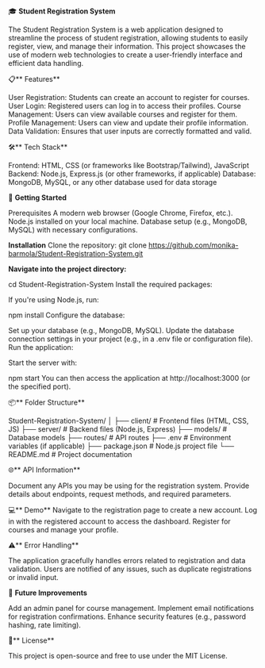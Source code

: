 🎓 **Student Registration System**

The Student Registration System is a web application designed to streamline the process of student registration, allowing students to easily register, view, and manage their information. This project showcases the use of modern web technologies to create a user-friendly interface and efficient data handling.

📋** Features**

User Registration: Students can create an account to register for courses.
User Login: Registered users can log in to access their profiles.
Course Management: Users can view available courses and register for them.
Profile Management: Users can view and update their profile information.
Data Validation: Ensures that user inputs are correctly formatted and valid.


🛠️** Tech Stack**

Frontend: HTML, CSS (or frameworks like Bootstrap/Tailwind), JavaScript
Backend: Node.js, Express.js (or other frameworks, if applicable)
Database: MongoDB, MySQL, or any other database used for data storage

🚀 **Getting Started**

Prerequisites
A modern web browser (Google Chrome, Firefox, etc.).
Node.js installed on your local machine.
Database setup (e.g., MongoDB, MySQL) with necessary configurations.


**Installation**
Clone the repository:
git clone https://github.com/monika-barmola/Student-Registration-System.git


**Navigate into the project directory:**


cd Student-Registration-System
Install the required packages:

If you're using Node.js, run:


npm install
Configure the database:

Set up your database (e.g., MongoDB, MySQL).
Update the database connection settings in your project (e.g., in a .env file or configuration file).
Run the application:

Start the server with:


npm start
You can then access the application at http://localhost:3000 (or the specified port).

📦** Folder Structure**

Student-Registration-System/
│
├── client/              # Frontend files (HTML, CSS, JS)
├── server/              # Backend files (Node.js, Express)
├── models/              # Database models
├── routes/              # API routes
├── .env                 # Environment variables (if applicable)
├── package.json         # Node.js project file
└── README.md            # Project documentation

🌐** API Information**

Document any APIs you may be using for the registration system.
Provide details about endpoints, request methods, and required parameters.

💻** Demo**
Navigate to the registration page to create a new account.
Log in with the registered account to access the dashboard.
Register for courses and manage your profile.

⚠️** Error Handling**

The application gracefully handles errors related to registration and data validation.
Users are notified of any issues, such as duplicate registrations or invalid input.

🌟 **Future Improvements**

Add an admin panel for course management.
Implement email notifications for registration confirmations.
Enhance security features (e.g., password hashing, rate limiting).

📄** License**

This project is open-source and free to use under the MIT License.
